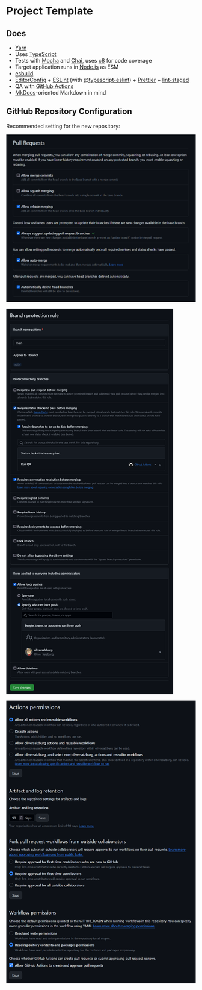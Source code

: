 # Project Template

## Does

- [Yarn](https://yarnpkg.com/)
- Uses [TypeScript](https://www.typescriptlang.org/)
- Tests with [Mocha](https://mochajs.org/) and [Chai](https://www.chaijs.com/), uses [c8](https://github.com/bcoe/c8) for code coverage
- Target application runs in [Node.js](https://nodejs.org/) as ESM
- [esbuild](https://esbuild.github.io/)
- [EditorConfig](https://editorconfig.org/) + [ESLint](https://eslint.org/) (with [@typescript-eslint](https://typescript-eslint.io/)) + [Prettier](https://prettier.io/) + [lint-staged](https://github.com/okonet/lint-staged)
- QA with [GitHub Actions](https://github.com/features/actions)
- [MkDocs](https://www.mkdocs.org/)-oriented Markdown in mind

## GitHub Repository Configuration

Recommended setting for the new repository:

![Pull requests settings](docs/pull-requests.png)

![Branch protection settings](docs/branch-protection-rules.png)

![Actions permissions settings](docs/actions-permissions.png)
